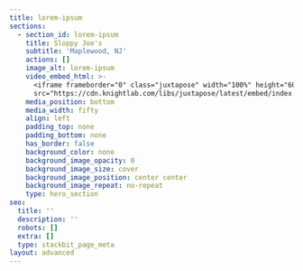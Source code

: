 ```yaml
---
title: lorem-ipsum
sections:
  - section_id: lorem-ipsum
    title: Sloppy Joe's
    subtitle: 'Maplewood, NJ'
    actions: []
    image_alt: lorem-ipsum
    video_embed_html: >-
      <iframe frameborder="0" class="juxtapose" width="100%" height="600"
      src="https://cdn.knightlab.com/libs/juxtapose/latest/embed/index.html?uid=e7b270f2-0429-11ec-abb7-b9a7ff2ee17c"></iframe>
    media_position: bottom
    media_width: fifty
    align: left
    padding_top: none
    padding_bottom: none
    has_border: false
    background_color: none
    background_image_opacity: 0
    background_image_size: cover
    background_image_position: center center
    background_image_repeat: no-repeat
    type: hero_section
seo:
  title: ''
  description: ''
  robots: []
  extra: []
  type: stackbit_page_meta
layout: advanced
---
```

